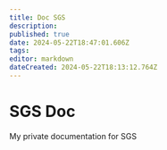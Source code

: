 ```yaml
---
title: Doc SGS
description: 
published: true
date: 2024-05-22T18:47:01.606Z
tags: 
editor: markdown
dateCreated: 2024-05-22T18:13:12.764Z
---
```


# SGS Doc
My private documentation for SGS

